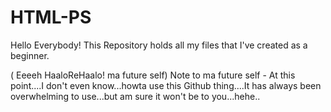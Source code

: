 # HTML-PS
Hello Everybody!
This Repository holds all my files that I've created as a beginner.
































































































( Eeeeh HaaloReHaalo! ma future self)
Note to ma future self - 
At this point....I don't even know...howta use this Github thing....It has always been overwhelming to use...but am sure it won't be to you...hehe..
